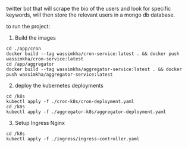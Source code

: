 twitter bot that will scrape the bio of the users and look for specific keywords, will then store the relevant users
in a mongo db database. 

to run the project:
1. Build the images
```shell
cd ./app/cron
docker build --tag wassimkha/cron-service:latest . && docker push wassimkha/cron-service:latest
cd /app/aggregator
docker build --tag wassimkha/aggregator-service:latest . && docker push wassimkha/aggregator-service:latest
```
2. deploy the kubernetes deployments
```shell
cd /k8s
kubectl apply -f ./cron-k8s/cron-deployment.yaml
cd /k8s
kubectl apply -f ./aggregator-k8s/aggregator-deployment.yaml
```
3. Setup Ingress Nginx
```shell
cd /k8s
kubectl apply -f ./ingress/ingress-controller.yaml
```